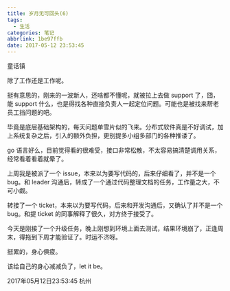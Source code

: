 ```yaml
---
title: 岁月无可回头(6)
tags:
  - 生活
categories: 笔记
abbrlink: 1be97ffb
date: 2017-05-12 23:53:45
---
```


童话镇

除了工作还是工作呢。

挺有意思的，刚来的一波新人，还啥都不懂呢，就被拉上去做 support 了，囧，能 support 什么，也是得找各种直接负责人一起定位问题。可能也是被找来帮老员工挡问题的吧。

毕竟是底层基础架构的，每天问题单雪片似的飞来。分布式软件真是不好调试，加上系统复杂之后，引入的额外负担，更别提多小组多部门的各种推诿了。

go 语言好么，目前觉得看的很难受，接口非常松散，不太容易搞清楚调用关系，经常看着看着就晕了。

上周我是被派了一个 issue，本来以为要写代码的，后来仔细看了，并不是一个 bug。和 leader 沟通后，转成了一个通过代码整理文档的任务，工作量之大，不可小觑。

转接了一个 ticket，本来以为要写代码，后来和开发沟通后，又确认了并不是一个 bug。和提 ticket 的同事解释了很久，对方终于接受了。

今天是刚接了一个升级任务，晚上刚想到环境上面去测试，结果环境崩了，正逢周末，得拖到下周才能验证了。时运不济呀。

挺累的，身心俱疲。

该给自己的身心减减负了，let it be。

2017年05月12日23:53:45 杭州
